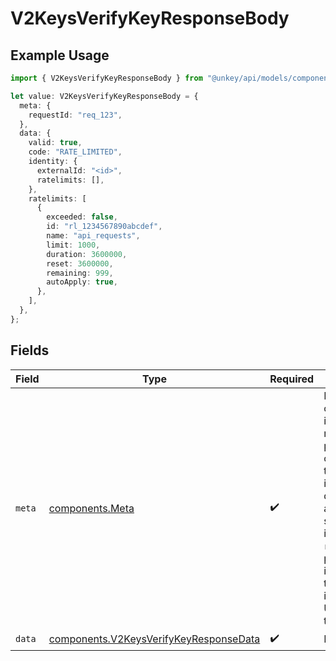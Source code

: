 # V2KeysVerifyKeyResponseBody

## Example Usage

```typescript
import { V2KeysVerifyKeyResponseBody } from "@unkey/api/models/components";

let value: V2KeysVerifyKeyResponseBody = {
  meta: {
    requestId: "req_123",
  },
  data: {
    valid: true,
    code: "RATE_LIMITED",
    identity: {
      externalId: "<id>",
      ratelimits: [],
    },
    ratelimits: [
      {
        exceeded: false,
        id: "rl_1234567890abcdef",
        name: "api_requests",
        limit: 1000,
        duration: 3600000,
        reset: 3600000,
        remaining: 999,
        autoApply: true,
      },
    ],
  },
};
```

## Fields

| Field                                                                                                                                                                                                                                                           | Type                                                                                                                                                                                                                                                            | Required                                                                                                                                                                                                                                                        | Description                                                                                                                                                                                                                                                     |
| --------------------------------------------------------------------------------------------------------------------------------------------------------------------------------------------------------------------------------------------------------------- | --------------------------------------------------------------------------------------------------------------------------------------------------------------------------------------------------------------------------------------------------------------- | --------------------------------------------------------------------------------------------------------------------------------------------------------------------------------------------------------------------------------------------------------------- | --------------------------------------------------------------------------------------------------------------------------------------------------------------------------------------------------------------------------------------------------------------- |
| `meta`                                                                                                                                                                                                                                                          | [components.Meta](../../models/components/meta.md)                                                                                                                                                                                                              | :heavy_check_mark:                                                                                                                                                                                                                                              | Metadata object included in every API response. This provides context about the request and is essential for debugging, audit trails, and support inquiries. The `requestId` is particularly important when troubleshooting issues with the Unkey support team. |
| `data`                                                                                                                                                                                                                                                          | [components.V2KeysVerifyKeyResponseData](../../models/components/v2keysverifykeyresponsedata.md)                                                                                                                                                                | :heavy_check_mark:                                                                                                                                                                                                                                              | N/A                                                                                                                                                                                                                                                             |